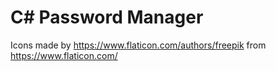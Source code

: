 # C# Password Manager
Icons made by https://www.flaticon.com/authors/freepik from https://www.flaticon.com/
